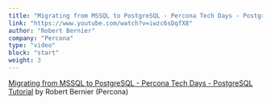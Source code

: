 ```yaml
---
title: "Migrating from MSSQL to PostgreSQL - Percona Tech Days - PostgreSQL Tutorial"
link: "https://www.youtube.com/watch?v=iwzc6sDqfX8"
author: "Robert Bernier"
company: "Percona"
type: "video"
block: "start"
weight: 3
---
```


[Migrating from MSSQL to PostgreSQL - Percona Tech Days - PostgreSQL Tutorial](https://www.youtube.com/watch?v=iwzc6sDqfX8) by Robert Bernier (Percona)